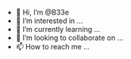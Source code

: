 - 👋 Hi, I’m @B33e
- 👀 I’m interested in ...
- 🌱 I’m currently learning ...
- 💞️ I’m looking to collaborate on ...
- 📫 How to reach me ...

<!---
B33e/B33e is a ✨ special ✨ repository because its `README.md` (this file) appears on your GitHub profile.
You can click the Preview link to take a look at your changes.
--->
